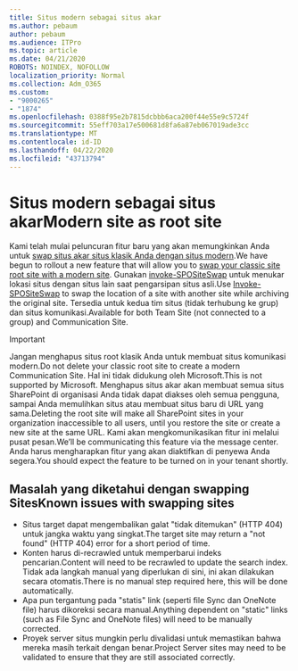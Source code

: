 ```yaml
---
title: Situs modern sebagai situs akar
ms.author: pebaum
author: pebaum
ms.audience: ITPro
ms.topic: article
ms.date: 04/21/2020
ROBOTS: NOINDEX, NOFOLLOW
localization_priority: Normal
ms.collection: Adm_O365
ms.custom:
- "9000265"
- "1874"
ms.openlocfilehash: 0388f95e2b7815dcbbb6aca200f44e55e9c5724f
ms.sourcegitcommit: 55eff703a17e500681d8fa6a87eb067019ade3cc
ms.translationtype: MT
ms.contentlocale: id-ID
ms.lasthandoff: 04/22/2020
ms.locfileid: "43713794"
---
```

# <a name="modern-site-as-root-site"></a><span data-ttu-id="45bc8-102">Situs modern sebagai situs akar</span><span class="sxs-lookup"><span data-stu-id="45bc8-102">Modern site as root site</span></span>

<span data-ttu-id="45bc8-103">Kami telah mulai peluncuran fitur baru yang akan memungkinkan Anda untuk [swap situs akar situs klasik Anda dengan situs modern](https://docs.microsoft.com/sharepoint/modern-root-site).</span><span class="sxs-lookup"><span data-stu-id="45bc8-103">We have begun to rollout a new feature that will allow you to [swap your classic site root site with a modern site](https://docs.microsoft.com/sharepoint/modern-root-site).</span></span> <span data-ttu-id="45bc8-104">Gunakan [invoke-SPOSiteSwap](https://docs.microsoft.com/powershell/module/sharepoint-online/invoke-spositeswap?view=sharepoint-ps) untuk menukar lokasi situs dengan situs lain saat pengarsipan situs asli.</span><span class="sxs-lookup"><span data-stu-id="45bc8-104">Use [Invoke-SPOSiteSwap](https://docs.microsoft.com/powershell/module/sharepoint-online/invoke-spositeswap?view=sharepoint-ps) to swap the location of a site with another site while archiving the original site.</span></span> <span data-ttu-id="45bc8-105">Tersedia untuk kedua tim situs (tidak terhubung ke grup) dan situs komunikasi.</span><span class="sxs-lookup"><span data-stu-id="45bc8-105">Available for both Team Site (not connected to a group) and Communication Site.</span></span>

>[!Important]
> <span data-ttu-id="45bc8-106">Jangan menghapus situs root klasik Anda untuk membuat situs komunikasi modern.</span><span class="sxs-lookup"><span data-stu-id="45bc8-106">Do not delete your classic root site to create a modern Communication Site.</span></span> <span data-ttu-id="45bc8-107">Hal ini tidak didukung oleh Microsoft.</span><span class="sxs-lookup"><span data-stu-id="45bc8-107">This is not supported by Microsoft.</span></span> <span data-ttu-id="45bc8-108">Menghapus situs akar akan membuat semua situs SharePoint di organisasi Anda tidak dapat diakses oleh semua pengguna, sampai Anda memulihkan situs atau membuat situs baru di URL yang sama.</span><span class="sxs-lookup"><span data-stu-id="45bc8-108">Deleting the root site will make all SharePoint sites in your organization inaccessible to all users, until you restore the site or create a new site at the same URL.</span></span> <span data-ttu-id="45bc8-109">Kami akan mengkomunikasikan fitur ini melalui pusat pesan.</span><span class="sxs-lookup"><span data-stu-id="45bc8-109">We’ll be communicating this feature via the message center.</span></span> <span data-ttu-id="45bc8-110">Anda harus mengharapkan fitur yang akan diaktifkan di penyewa Anda segera.</span><span class="sxs-lookup"><span data-stu-id="45bc8-110">You should expect the feature to be turned on in your tenant shortly.</span></span>

## <a name="known-issues-with-swapping-sites"></a><span data-ttu-id="45bc8-111">Masalah yang diketahui dengan swapping Sites</span><span class="sxs-lookup"><span data-stu-id="45bc8-111">Known issues with swapping sites</span></span>
- <span data-ttu-id="45bc8-112">Situs target dapat mengembalikan galat "tidak ditemukan" (HTTP 404) untuk jangka waktu yang singkat.</span><span class="sxs-lookup"><span data-stu-id="45bc8-112">The target site may return a "not found" (HTTP 404) error for a short period of time.</span></span>
- <span data-ttu-id="45bc8-113">Konten harus di-recrawled untuk memperbarui indeks pencarian.</span><span class="sxs-lookup"><span data-stu-id="45bc8-113">Content will need to be recrawled to update the search index.</span></span> <span data-ttu-id="45bc8-114">Tidak ada langkah manual yang diperlukan di sini, ini akan dilakukan secara otomatis.</span><span class="sxs-lookup"><span data-stu-id="45bc8-114">There is no manual step required here, this will be done automatically.</span></span>
- <span data-ttu-id="45bc8-115">Apa pun tergantung pada "statis" link (seperti file Sync dan OneNote file) harus dikoreksi secara manual.</span><span class="sxs-lookup"><span data-stu-id="45bc8-115">Anything dependent on "static" links (such as File Sync and OneNote files) will need to be manually corrected.</span></span>
- <span data-ttu-id="45bc8-116">Proyek server situs mungkin perlu divalidasi untuk memastikan bahwa mereka masih terkait dengan benar.</span><span class="sxs-lookup"><span data-stu-id="45bc8-116">Project Server sites may need to be validated to ensure that they are still associated correctly.</span></span> 
